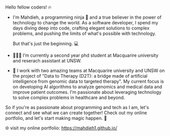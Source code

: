 ### 
Hello fellow coders! 🔥

- I'm Mahdieh, a programming ninja 🥷 and a true believer in the power of technology to change the world. As a software developer, I spend my days diving deep into code, crafting elegant solutions to complex problems, and pushing the limits of what's possible with technology.

  But that's just the beginning. 💻 
- 👩🏻‍💻 I’m currently a second year phd student at Macquarire university and reserach assistant at UNSW. 
- 🧬 I work with two amazing teams at Macquarire university and UNSW on the project of "Data to Therapy (D2T): a bridge made of artificial intelligence from genomic data to targeted therapy". My current focus is on developing AI algorithms to analyze genomics and medical data and improve patient outcomes. I'm passionate about leveraging technology to solve complex problems in healthcare and beyond.

So if you're as passionate about programming and tech as I am, let's connect and see what we can create together! Check out my online portfolio, and let's start making magic happen. 🔮

🌐 visit my online portfolio: https://mahdieh1.github.io/
